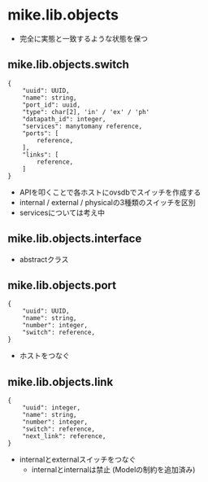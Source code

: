 # mike.lib.objects

- 完全に実態と一致するような状態を保つ

## mike.lib.objects.switch

```
{
    "uuid": UUID,
    "name": string,
    "port_id": uuid,
    "type": char[2], 'in' / 'ex' / 'ph'
    "datapath_id": integer,
    "services": manytomany reference,
    "ports": [
        reference,
    ],
    "links": [
        reference,
    ]
}
```

- APIを叩くことで各ホストにovsdbでスイッチを作成する
- internal / external / physicalの3種類のスイッチを区別
- servicesについては考え中

## mike.lib.objects.interface

- abstractクラス

## mike.lib.objects.port

```
{
    "uuid": UUID,
    "name": string,
    "number": integer,
    "switch": reference,
}
```

- ホストをつなぐ

## mike.lib.objects.link

```
{
    "uuid": integer,
    "name": string,
    "number": integer,
    "switch": reference,
    "next_link": reference,
}
```

- internalとexternalスイッチをつなぐ
  - internalとinternalは禁止 (Modelの制約を追加済み)

